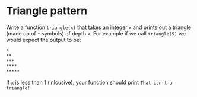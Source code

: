 # Triangle pattern

Write a function `triangle(x)` that takes an integer `x` and prints out a triangle (made up of `*` symbols) of depth `x`.
For example if we call `triangle(5)` we would expect the output to be:

```
*
**
***
****
*****
```

If `x` is less than 1 (inlcusive), your function should print `That isn't a triangle!`
